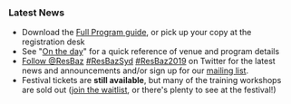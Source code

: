 ### Latest News

- Download the [Full Program guide](Resbaz2019_Program.pdf), or pick up your copy at the registration desk
- See "[On the day](https://resbaz.github.io/resbaz2019/sydney/on_the_day.html#venue)" for a quick reference of venue and program details
- <a href="https://twitter.com/ResBaz?ref_src=twsrc%5Etfw" class="twitter-follow-button" data-show-count="false">Follow @ResBaz</a><script async src="https://platform.twitter.com/widgets.js" charset="utf-8"></script> <a href="https://twitter.com/search?q=%23ResBazSyd">#ResBazSyd</a> <a href="https://twitter.com/search?q=%23ResBaz2019">#ResBaz2019</a> on Twitter for the latest news and announcements and/or sign up for our <a href="https://docs.google.com/forms/d/e/1FAIpQLSf84vKYZADlIzdNvAcSW9mSZbU9XYhIqZKxaRdmMDDBm5dgNQ/viewform">mailing list</a>.
- Festival tickets are **still available**, but many of the training workshops are sold out ([join the waitlist](https://forms.gle/As36JSBTiiocHm8z9), or there's plenty to see at the festival!)
